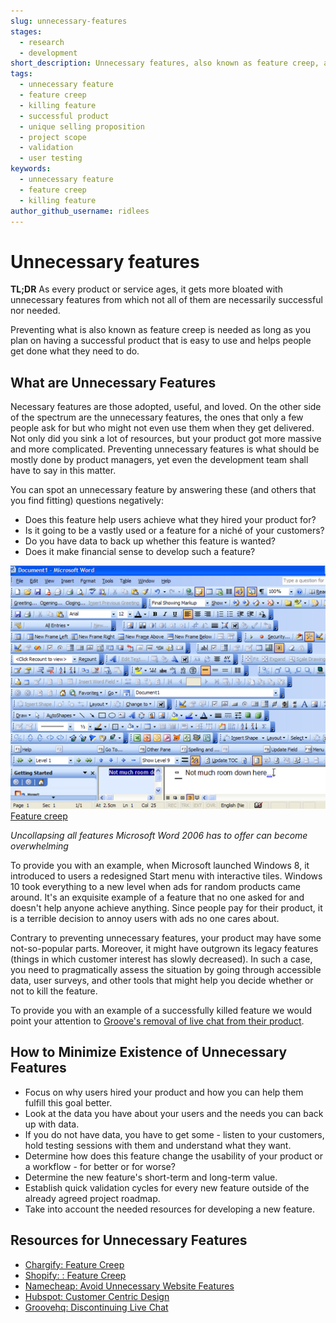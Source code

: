 ```yaml
---
slug: unnecessary-features
stages:
  - research
  - development
short_description: Unnecessary features, also known as feature creep, are needed as long as you plan on having a successful product that is easy to use and helps people get done what they need to get done.
tags:
  - unnecessary feature
  - feature creep
  - killing feature
  - successful product
  - unique selling proposition
  - project scope
  - validation
  - user testing
keywords:
  - unnecessary feature
  - feature creep
  - killing feature
author_github_username: ridlees
---
```


# Unnecessary features
**TL;DR**
As every product or service ages, it gets more bloated with unnecessary features from which not all of them are necessarily successful nor needed.

Preventing what is also known as feature creep is needed as long as you plan on having a successful product that is easy to use and helps people get done what they need to do.

## What are Unnecessary Features
Necessary features are those adopted, useful, and loved. On the other side of the spectrum are the unnecessary features, the ones that only a few people ask for but who might not even use them when they get delivered.  Not only did you sink a lot of resources, but your product got more massive and more complicated. Preventing unnecessary features is what should be mostly done by product managers, yet even the development team shall have to say in this matter.

You can spot an unnecessary feature by answering these (and others that you find fitting) questions negatively:

-   Does this feature help users achieve what they hired your product for?
-   Is it going to be a vastly used or a feature for a niché of your customers?
-   Do you have data to back up whether this feature is wanted?
-   Does it make financial sense to develop such a feature?

![Feature creep](/files/feature_creep.png)
[Feature creep](https://www.chargify.com/blog/feature-creep/)

*‌Uncollapsing all features Microsoft Word 2006 has to offer can become overwhelming*

To provide you with an example, when Microsoft launched Windows 8,  it introduced to users a redesigned Start menu with interactive tiles. Windows 10 took everything to a new level when ads for random products came around. It's an exquisite example of a feature that no one asked for and doesn't help anyone achieve anything. Since people pay for their product, it is a terrible decision to annoy users with ads no one cares about.

Contrary to preventing unnecessary features, your product may have some not-so-popular parts. Moreover, it might have outgrown its legacy features (things in which customer interest has slowly decreased). In such a case, you need to pragmatically assess the situation by going through accessible data, user surveys, and other tools that might help you decide whether or not to kill the feature.

To provide you with an example of a successfully killed feature we would point your attention to [Groove's removal of live chat from their product](https://www.groovehq.com/blog/discontinuing-live-chat).

## How to Minimize Existence of Unnecessary Features
*   Focus on why users hired your product and how you can help them fulfill this goal better.
*   Look at the data you have about your users and the needs you can back up with data.
*   If you do not have data, you have to get some - listen to your customers, hold testing sessions with them and understand what they want.
*   Determine how does this feature change the usability of your product or a  workflow - for better or for worse?
*   Determine the new feature's short-term and long-term value.
*   Establish quick validation cycles for every new feature outside of the already agreed project roadmap.
*   Take into account the needed resources for developing a new feature.

## Resources for Unnecessary Features
- [Chargify: Feature Creep](https://www.chargify.com/blog/feature-creep/)
- [Shopify: : Feature Creep](https://www.shopify.com/partners/blog/feature-creep)
- [Namecheap: Avoid Unnecessary Website Features](https://www.namecheap.com/blog/avoid-unnecessary-website-features/)
- [Hubspot: Customer Centric Design](https://blog.hubspot.com/service/customer-centric-design)
- [Groovehq: Discontinuing Live Chat](https://www.groovehq.com/blog/discontinuing-live-chat)
